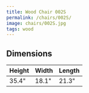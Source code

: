 ```yaml
---
title: Wood Chair 002S
permalink: /chairs/002S/
image: chairs/002S.jpg
tags: wood
---
```



## Dimensions

Height   | Width    | Length
---------|----------|---------
35.4"    | 18.1"    | 21.3"
